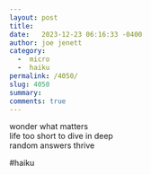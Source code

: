 ```yaml
---
layout: post
title:  
date:   2023-12-23 06:16:33 -0400
author: joe jenett
category:
  -  micro
  -  haiku
permalink: /4050/
slug: 4050
summary: 
comments: true
---
```

<p>
wonder what matters<br>
life too short to dive in deep<br>
random answers thrive 
</p>

#haiku

<a href="https://brid.gy/publish/mastodon"></a>